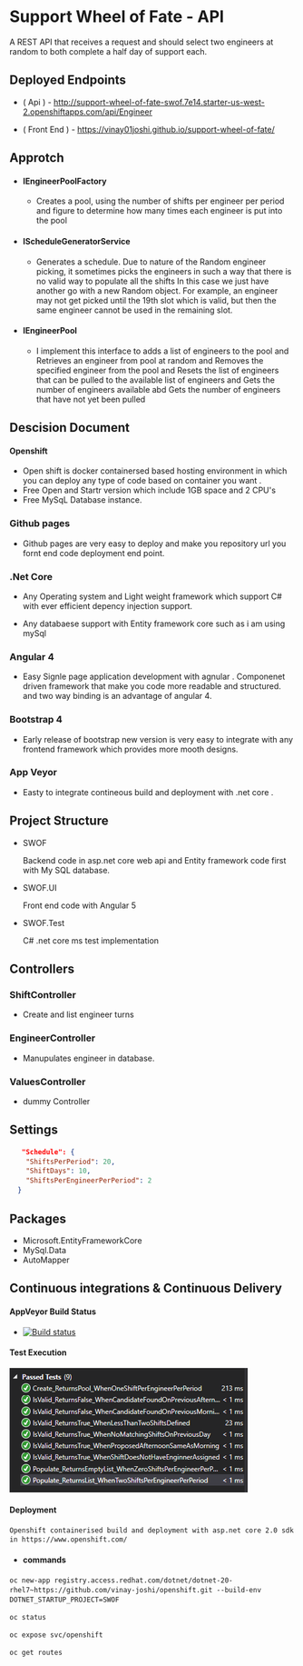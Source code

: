 # Support Wheel of Fate - API
A REST API that receives a request and should select two engineers at random to both complete a half day of support each.

##   Deployed Endpoints
-   ( Api ) - http://support-wheel-of-fate-swof.7e14.starter-us-west-2.openshiftapps.com/api/Engineer

- ( Front End ) - https://vinay01joshi.github.io/support-wheel-of-fate/
## Approtch
- #### IEngineerPoolFactory
    - Creates a pool, using the number of shifts per engineer per period and figure to determine how many times each engineer is put into the pool

- #### IScheduleGeneratorService
    - Generates a schedule. Due to nature of the Random engineer picking, it sometimes picks the engineers in such a way that there is no valid way to populate all the shifts In this case we just have another go with a new Random object. For example, an engineer may not get picked until the 19th slot which is valid, but then the same engineer cannot be used in the remaining slot.

- #### IEngineerPool
   -  I implement this interface to adds a list of engineers to the pool and Retrieves an engineer from pool at random and Removes the specified engineer from the pool and Resets the list of engineers that can be pulled to the available list of engineers and Gets the number of engineers available abd Gets the number of engineers that have not yet been pulled


## Descision Document
#### Openshift 
- Open shift is docker containersed based hosting environment in which you can deploy any type of code based on container you want .
- Free Open and Startr version which include 1GB space and 2 CPU's
- Free MySqL Database instance.

### Github pages
- Github pages are very easy to deploy and make you repository url you fornt end code deployment end point.

### .Net Core
- Any Operating system and Light weight framework which support C# with ever efficient depency injection support.

- Any databaese support with Entity framework core such as i am using mySql

### Angular 4
- Easy Signle page application development with agnular . Componenet driven framework that make you code more readable and structured. and two way binding is an advantage of angular 4.

### Bootstrap 4
- Early release of bootstrap new version is very easy to integrate with any frontend framework which provides more mooth designs.

### App Veyor
- Easty to integrate contineous build and deployment with .net core .

##   Project Structure
- SWOF 
    
    Backend code in asp.net core web api and Entity framework code first with My SQL database.
- SWOF.UI
    
    Front end code with Angular 5
- SWOF.Test

    C# .net core ms test implementation

##   Controllers
### ShiftController
- Create and list engineer turns

### EngineerController
- Manupulates engineer in database.

### ValuesController
- dummy Controller
## Settings
```json
   "Schedule": {
    "ShiftsPerPeriod": 20,
    "ShiftDays": 10,
    "ShiftsPerEngineerPerPeriod": 2
  }
```
## Packages
- Microsoft.EntityFrameworkCore
- MySql.Data
- AutoMapper
## Continuous integrations & Continuous Delivery

#### AppVeyor Build Status

 - [![Build status](https://ci.appveyor.com/api/projects/status/p2nguxv1kg5r596e/branch/master?svg=true)](https://ci.appveyor.com/project/vinay01joshi18498/support-wheel-of-fate/branch/master)

 #### Test Execution
 ![](test-execution.PNG)

#### Deployment
    Openshift containerised build and deployment with asp.net core 2.0 sdk in https://www.openshift.com/

- #### commands
`oc new-app registry.access.redhat.com/dotnet/dotnet-20-rhel7~https://github.com/vinay-joshi/openshift.git --build-env DOTNET_STARTUP_PROJECT=SWOF`

`oc status`

`oc expose svc/openshift`

`oc get routes`




